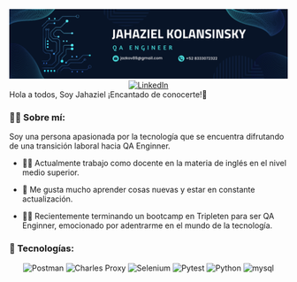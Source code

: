 <div id="header" align="center">
  <img decoding="async" src="https://github.com/Jazkov/jazkov/blob/main/Banner.png" width="800"/>
</div>

<div align="center">
  <a href="https://www.linkedin.com/in/jahaziel-ebed-kolansinsky-victoria-298070213/">
    <img src="https://cdn-icons-png.flaticon.com/512/174/174857.png" alt="LinkedIn" width="40" height="40">
  </a>
</div>
  
</H1>
Hola a todos, Soy Jahaziel ¡Encantado de conocerte!👋 

<!--
**Jazkov/jazkov** is a ✨ _special_ ✨ repository because its `README.md` (this file) appears on your GitHub profile. -->

### :man_technologist: Sobre mí:

Soy una persona apasionada por la tecnología que se encuentra difrutando de una transición laboral hacia QA Enginner.

* 👨‍🏫 Actualmente trabajo como docente en la materia de inglés en el nivel medio superior.
  
* 🔭 Me gusta mucho aprender cosas nuevas y estar en constante actualización.
  
* 🧑‍🎓 Recientemente terminando un bootcamp en Tripleten para ser QA Enginner, emocionado por adentrarme en el mundo de la tecnología.

### 🤖 Tecnologías:
<div align="center">
  
<img decoding="async" src="https://img.shields.io/badge/Postman-FF6C37?logo=postman&logoColor=white" alt="Postman"/>
<img decoding="async" src="https://img.shields.io/badge/Charles%20Proxy-3C3C3C?logoColor=white" alt="Charles Proxy"/>
<img decoding="async" src="https://img.shields.io/badge/Selenium-43B02A?logo=selenium&logoColor=white" alt="Selenium"/>
<img decoding="async" src="https://img.shields.io/badge/Pytest-0A9EDC?logo=pytest&logoColor=white" alt="Pytest"/>
<img decoding="async" src="https://img.shields.io/badge/Python-3776AB?logo=python&logoColor=white" alt="Python"/>
<img decoding="async" src="https://img.shields.io/badge/MySQL-4479A1?logo=mysql&logoColor=white" alt="mysql"/>

